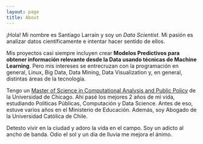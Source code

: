 ```yaml
---
layout: page
title: About
---
```


¡Hola! Mi nombre es Santiago Larrain y soy un _Data Scientist_. Mi pasión es analizar datos científicamente e intentar hacer sentido de ellos.

Mis proyectos casi siempre incluyen crear __Modelos Predictivos para obtener información relevante desde la Data usando técnicas de Machine Learning__. Pero mis intereses se entrecruzan con la programación en general, Linux, Big Data, Data Mining, Data Visualization y, en general, distintas áreas de la tecnología.

Tengo un [Master of Science in Computational Analysis and Public Policy](https://capp.sites.uchicago.edu/) de la Universidad de Chicago. Ahí pasé los mejores 2 años de mi vida, estudiando Políticas Públicas, Computación y Data Science. Antes de eso, estuve varios años en el Ministerio de Educación. Además, soy Abogado de la Universidad Católica de Chile.

Detesto vivir en la ciudad y adoro la vida en el campo. Soy un adicto al ancho de banda. Odio el sol y un dia de lluvia me mejora el ánimo.
